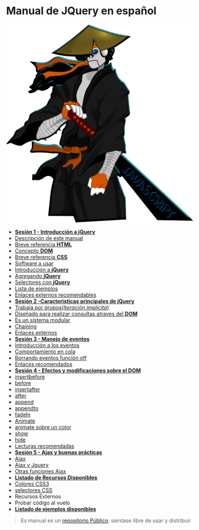 # Manual de JQuery en español

<div id="chacoSamurai"><img src="img/samurai_javascript.png" alt="el chaco samurai javascript" /></div>

 - [**Sesión 1 - Introducción a jQuery**](./sesion01/index.html)
  - [Descripción de este manual]()
  - [Breve referencia <strong>HTML</strong>]()
  - [Concepto <strong>DOM</strong>]()
  - [Breve referencia <strong>CSS</strong>]()
  - [Software a usar]()
  - [Introducción a <strong>jQuery</strong>]()
  - [Agregando <strong>jQuery</strong>]()
  - [Selectores con <strong>jQuery</strong>]()
  - [Lista de ejemplos]()
  - [Enlaces externos recomendables]()
 - [**Sesión 2 -Caracteristicas principales de jQuery**](./sesion02/index.html)
  - [Trabaja por grupos(<em>Iteración implicita</em>)]()
  - [Diseñado para realizar consultas atraves del <strong>DOM</strong>]()
  - [Es un sistema modular]()
  - [Chaining]()
  - [Enlaces externos]()
 - [**Sesión 3 - Manejo de eventos**](./sesion03/index.html)
  - [Introducción a los eventos]()
  - [Comportamiento en cola]()
  - [Borrando eventos función off]()
  - [Enlaces recomendados]()
 - [**Sesión 4 - Efectos y modificaciones sobre el DOM**](./sesion04/index.html)
  - [insertbefore]()
  - [before]()
  - [insertafter]()
  - [after]()
  - [append]()
  - [appendto]()
  - [fadeIn]()
  - [Animate]()
  - [animate sobre un color]()
  - [show]()
  - [hide]()
  - [Lecturas recomendadas]()
 - [**Sesión 5 - Ajax y buenas prácticas**](./sesion05/index.html)
  - [Ajax]()
  - [Ajax y Jquery]()
  - [Otras funciones Ajax]()
 - [**Listado de Recursos Disponibles**](./recursos/index.html)
  - <a href="./recursos/colores-css3.html">Colores CSS3</a>
  - <a href="./recursos/selectores_css.html">selectores CSS</a>
  - Recursos Externos
  - Probar código al vuelo
 - [**Listado de ejemplos disponibles**](./ejemplos/index.html)

> Es manual es un [repositorio Público](https://github.com/mundoSICA/tutorial_hispano_jQuery/): sientase libre de usar y distribuir
